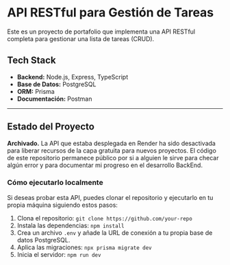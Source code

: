 # API RESTful para Gestión de Tareas

Este es un proyecto de portafolio que implementa una API RESTful completa para gestionar una lista de tareas (CRUD).

## Tech Stack

* **Backend:** Node.js, Express, TypeScript
* **Base de Datos:** PostgreSQL
* **ORM:** Prisma
* **Documentación:** Postman

---

## Estado del Proyecto

**Archivado.** La API que estaba desplegada en Render ha sido desactivada para liberar recursos de la capa gratuita para nuevos proyectos. El código de este repositorio permanece público por si a alguien le sirve para checar algún error y para documentar mi progreso en el desarrollo BackEnd.

### Cómo ejecutarlo localmente

Si deseas probar esta API, puedes clonar el repositorio y ejecutarlo en tu propia máquina siguiendo estos pasos:

1.  Clona el repositorio: `git clone https://github.com/your-repo`
2.  Instala las dependencias: `npm install`
3.  Crea un archivo `.env` y añade la URL de conexión a tu propia base de datos PostgreSQL.
4.  Aplica las migraciones: `npx prisma migrate dev`
5.  Inicia el servidor: `npm run dev`